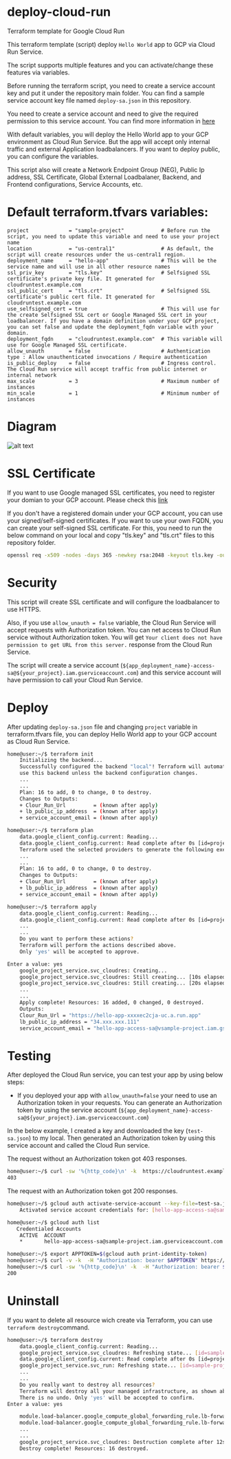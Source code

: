 # deploy-cloud-run

Terraform template for Google Cloud Run

This terraform template (script) deploy `Hello World` app to GCP via Cloud Run Service.

The script supports multiple features and you can activate/change these features via variables.

Before running the terraform script, you need to create a service account key and put it under the repository main folder.  You can find a sample service account key file named `deploy-sa.json` in this repository.

You need to create a service account and need to give the required permission to this service account. You can find more information in [here](https://cloud.google.com/iam/docs/keys-create-delete)

With default variables, you will deploy the Hello World app to your GCP environment as Cloud Run Service. But the app will accept only internal traffic and external Application loadbalancers. If you want to deploy public, you can configure the variables.

This script also will create a Network Endpoint Group (NEG), Public Ip address, SSL Certificate, Global External Loadbalaner, Backend, and Frontend configurations, Service Accounts, etc.


# Default terraform.tfvars variables:
```hcl
project             = "sample-project"            # Before run the script, you need to update this variable and need to use your project name
location            = "us-central1"               # As default, the script will create resources under the us-central1 region. 
deployment_name     = "hello-app"                 # This will be the service name and will use in all other resource names
ssl_priv_key        = "tls.key"                   # Selfsigned SSL certificate's private key file. It generated for cloudruntest.example.com 
ssl_public_cert     = "tls.crt"                   # Selfsigned SSL certificate's public cert file. It generated for cloudruntest.example.com 
use_selfsigned_cert = true                        # This will use for the create Selfsigned SSL cert or Google Managed SSL cert in your loadbalancer. If you have a domain definition under your GCP project, you can set false and update the deployment_fqdn variable with your domain.
deployment_fqdn     = "cloudruntest.example.com"  # This variable will use for Google Managed SSL certificate.
allow_unauth        = false                       # Authentication type : Allow unauthenticated invocations / Require authentication
is_public_deploy    = false                       # Ingress control. The Cloud Run service will accept traffic from public internet or internal network 
max_scale           = 3                           # Maximum number of instances
min_scale           = 1                           # Minimum number of instances

```

# Diagram
![alt text](https://github.com/carthorian/deploy-cloud-run/blob/main/image.jpg?raw=true)

# SSL Certificate
If you want to use Google managed SSL certificates, you need to register your domian to your GCP account. Please check this [link](https://cloud.google.com/domains/docs/register-domain)

If you don't have a registered domain under your GCP account, you can use your signed/self-signed certificates. If you want to use your own FQDN, you can create your self-signed SSL certificate. For this, you need to run the below command on your local and copy "tls.key" and "tls.crt" files to this repository folder. 

```bash
openssl req -x509 -nodes -days 365 -newkey rsa:2048 -keyout tls.key -out tls.crt -subj "/C=UK/CN=your_app_name.your_domain.com"
```

# Security
This script will create SSL certificate and will configure the loadbalancer to use HTTPS.

Also, if you use `allow_unauth = false` variable, the Cloud Run Service will accept requests with Authorization token. You can net access to Cloud Run service without Authorization token. You will get `Your client does not have permission to get URL from this server.` response from the Cloud Run Service.

The script will create a service account (`${app_deployment_name}-access-sa@${your_project}.iam.gserviceaccount.com`) and this service account will have permission to call your Cloud Run Service.

# Deploy
After updating `deploy-sa.json` file and changing `project` variable in terraform.tfvars file, you can deploy Hello World app to your GCP account as Cloud Run Service. 

```bash
home@user:~/$ terraform init
    Initializing the backend...
    Successfully configured the backend "local"! Terraform will automatically
    use this backend unless the backend configuration changes.
    ...
    ...
    Plan: 16 to add, 0 to change, 0 to destroy.
    Changes to Outputs:
    + Clour_Run_Url         = (known after apply)
    + lb_public_ip_address  = (known after apply)
    + service_account_email = (known after apply)

```

```bash
home@user:~/$ terraform plan
    data.google_client_config.current: Reading...
    data.google_client_config.current: Read complete after 0s [id=projects/"sample-project"/regions/<null>/zones/<null>]
    Terraform used the selected providers to generate the following execution plan. Resource actions are indicated with the
    ...
    ...
    Plan: 16 to add, 0 to change, 0 to destroy.
    Changes to Outputs:
    + Clour_Run_Url         = (known after apply)
    + lb_public_ip_address  = (known after apply)
    + service_account_email = (known after apply)

```

```bash
home@user:~/$ terraform apply
    data.google_client_config.current: Reading...
    data.google_client_config.current: Read complete after 0s [id=projects/"sample-project"/regions/<null>/zones/<null>]
    ...
    ...
    Do you want to perform these actions?
    Terraform will perform the actions described above.
    Only 'yes' will be accepted to approve.

Enter a value: yes
    google_project_service.svc_cloudres: Creating...
    google_project_service.svc_cloudres: Still creating... [10s elapsed]
    google_project_service.svc_cloudres: Still creating... [20s elapsed]
    ...
    ...
    Apply complete! Resources: 16 added, 0 changed, 0 destroyed.
    Outputs:
    Clour_Run_Url = "https://hello-app-xxxxec2cja-uc.a.run.app"
    lb_public_ip_address = "34.xxx.xxx.111"
    service_account_email = "hello-app-access-sa@vsample-project.iam.gserviceaccount.com"

```

# Testing
After deployed the Cloud Run service, you can test your app by using below steps:

- If you deployed your app with `allow_unauth=false` your need to use an Authorization token in your requests. You can generate an Authorization token by using the service account (`${app_deployment_name}-access-sa@${your_project}.iam.gserviceaccount.com`) 

In the below example, I created a key and downloaded the key (`test-sa.json`) to my local. Then generated an Authorization token by using this service account and called the Cloud Run service. 


The request without an Authorization token got 403 responses.

```bash
home@user:~/$ curl -sw '%{http_code}\n' -k  https://cloudruntest.example.com -o /dev/null
403

```


The request with an Authorization token got 200 responses.

```bash
home@user:~/$ gcloud auth activate-service-account --key-file=test-sa.json
    Activated service account credentials for: [hello-app-access-sa@sample-project.iam.gserviceaccount.com]

home@user:~/$ gcloud auth list
   Credentialed Accounts
    ACTIVE  ACCOUNT
    *       hello-app-access-sa@sample-project.iam.gserviceaccount.com

home@user:~/$ export APPTOKEN=$(gcloud auth print-identity-token)
home@user:~/$ curl -v -k  -H "Authorization: bearer $APPTOKEN" https://cloudruntest.example.com
home@user:~/$ curl -sw '%{http_code}\n' -k  -H "Authorization: bearer $APPTOKEN" https://cloudruntest.example.com -o /dev/null
200

```

# Uninstall
If you want to delete all resource wich create via Terraform, you can use `terraform destroy`command.

```bash
home@user:~/$ terraform destroy
    data.google_client_config.current: Reading...
    google_project_service.svc_cloudres: Refreshing state... [id=sample-project/cloudresourcemanager.googleapis.com]
    data.google_client_config.current: Read complete after 0s [id=projects/"sample-project"/regions/<null>/zones/<null>]
    google_project_service.svc_run: Refreshing state... [id=sample-project/run.googleapis.com]
    ...
    ...
    Do you really want to destroy all resources?
    Terraform will destroy all your managed infrastructure, as shown above.
    There is no undo. Only 'yes' will be accepted to confirm.
Enter a value: yes

    module.load-balancer.google_compute_global_forwarding_rule.lb-forwarding-rule: Destroying... [id=projects/sample-project/global/forwardingRules/hello-app-lb-forwarding-rule]
    module.load-balancer.google_compute_global_forwarding_rule.lb-forwarding-rule: Still destroying... [id=projects/sample-project/global/forwardingRules/hello-app-lb-forwarding-rule, 10s elapsed]
    ...
    ...
    google_project_service.svc_cloudres: Destruction complete after 12s
    Destroy complete! Resources: 16 destroyed.

```

